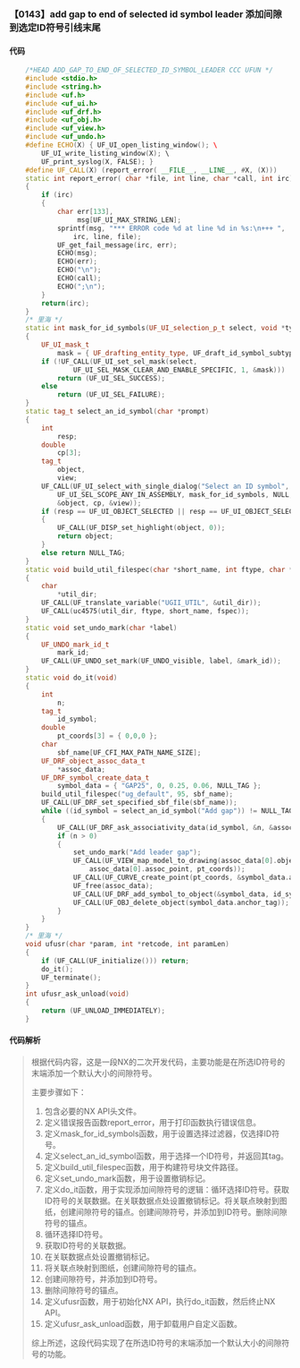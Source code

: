 ### 【0143】add gap to end of selected id symbol leader 添加间隙到选定ID符号引线末尾

#### 代码

```cpp
    /*HEAD ADD_GAP_TO_END_OF_SELECTED_ID_SYMBOL_LEADER CCC UFUN */  
    #include <stdio.h>  
    #include <string.h>  
    #include <uf.h>  
    #include <uf_ui.h>  
    #include <uf_drf.h>  
    #include <uf_obj.h>  
    #include <uf_view.h>  
    #include <uf_undo.h>  
    #define ECHO(X) { UF_UI_open_listing_window(); \  
        UF_UI_write_listing_window(X); \  
        UF_print_syslog(X, FALSE); }  
    #define UF_CALL(X) (report_error( __FILE__, __LINE__, #X, (X)))  
    static int report_error( char *file, int line, char *call, int irc)  
    {  
        if (irc)  
        {  
            char err[133],  
                 msg[UF_UI_MAX_STRING_LEN];  
            sprintf(msg, "*** ERROR code %d at line %d in %s:\n+++ ",  
                irc, line, file);  
            UF_get_fail_message(irc, err);  
            ECHO(msg);  
            ECHO(err);  
            ECHO("\n");  
            ECHO(call);  
            ECHO(";\n");  
        }  
        return(irc);  
    }  
    /* 里海 */  
    static int mask_for_id_symbols(UF_UI_selection_p_t select, void *type)  
    {  
        UF_UI_mask_t  
            mask = { UF_drafting_entity_type, UF_draft_id_symbol_subtype, 0 };  
        if (!UF_CALL(UF_UI_set_sel_mask(select,  
                UF_UI_SEL_MASK_CLEAR_AND_ENABLE_SPECIFIC, 1, &mask)))  
            return (UF_UI_SEL_SUCCESS);  
        else  
            return (UF_UI_SEL_FAILURE);  
    }  
    static tag_t select_an_id_symbol(char *prompt)  
    {  
        int  
            resp;  
        double  
            cp[3];  
        tag_t  
            object,  
            view;  
        UF_CALL(UF_UI_select_with_single_dialog("Select an ID symbol", prompt,  
            UF_UI_SEL_SCOPE_ANY_IN_ASSEMBLY, mask_for_id_symbols, NULL, &resp,  
            &object, cp, &view));  
        if (resp == UF_UI_OBJECT_SELECTED || resp == UF_UI_OBJECT_SELECTED_BY_NAME)  
        {  
            UF_CALL(UF_DISP_set_highlight(object, 0));  
            return object;  
        }  
        else return NULL_TAG;  
    }  
    static void build_util_filespec(char *short_name, int ftype, char *fspec)  
    {  
        char  
            *util_dir;  
        UF_CALL(UF_translate_variable("UGII_UTIL", &util_dir));  
        UF_CALL(uc4575(util_dir, ftype, short_name, fspec));  
    }  
    static void set_undo_mark(char *label)  
    {  
        UF_UNDO_mark_id_t  
            mark_id;  
        UF_CALL(UF_UNDO_set_mark(UF_UNDO_visible, label, &mark_id));  
    }  
    static void do_it(void)  
    {  
        int  
            n;  
        tag_t  
            id_symbol;  
        double  
            pt_coords[3] = { 0,0,0 };  
        char  
            sbf_name[UF_CFI_MAX_PATH_NAME_SIZE];  
        UF_DRF_object_assoc_data_t  
            *assoc_data;  
        UF_DRF_symbol_create_data_t  
            symbol_data = { "GAP25", 0, 0.25, 0.06, NULL_TAG };  
        build_util_filespec("ug_default", 95, sbf_name);  
        UF_CALL(UF_DRF_set_specified_sbf_file(sbf_name));  
        while ((id_symbol = select_an_id_symbol("Add gap")) != NULL_TAG)  
        {  
            UF_CALL(UF_DRF_ask_associativity_data(id_symbol, &n, &assoc_data));  
            if (n > 0)  
            {  
                set_undo_mark("Add leader gap");  
                UF_CALL(UF_VIEW_map_model_to_drawing(assoc_data[0].object_view,  
                    assoc_data[0].assoc_point, pt_coords));  
                UF_CALL(UF_CURVE_create_point(pt_coords, &symbol_data.anchor_tag));  
                UF_free(assoc_data);  
                UF_CALL(UF_DRF_add_symbol_to_object(&symbol_data, id_symbol));  
                UF_CALL(UF_OBJ_delete_object(symbol_data.anchor_tag));  
            }  
        }  
    }  
    /* 里海 */  
    void ufusr(char *param, int *retcode, int paramLen)  
    {  
        if (UF_CALL(UF_initialize())) return;  
        do_it();  
        UF_terminate();  
    }  
    int ufusr_ask_unload(void)  
    {  
        return (UF_UNLOAD_IMMEDIATELY);  
    }

```

#### 代码解析

> 根据代码内容，这是一段NX的二次开发代码，主要功能是在所选ID符号的末端添加一个默认大小的间隙符号。
>
> 主要步骤如下：
>
> 1. 包含必要的NX API头文件。
> 2. 定义错误报告函数report_error，用于打印函数执行错误信息。
> 3. 定义mask_for_id_symbols函数，用于设置选择过滤器，仅选择ID符号。
> 4. 定义select_an_id_symbol函数，用于选择一个ID符号，并返回其tag。
> 5. 定义build_util_filespec函数，用于构建符号块文件路径。
> 6. 定义set_undo_mark函数，用于设置撤销标记。
> 7. 定义do_it函数，用于实现添加间隙符号的逻辑：循环选择ID符号。获取ID符号的关联数据。在关联数据点处设置撤销标记。将关联点映射到图纸，创建间隙符号的锚点。创建间隙符号，并添加到ID符号。删除间隙符号的锚点。
> 8. 循环选择ID符号。
> 9. 获取ID符号的关联数据。
> 10. 在关联数据点处设置撤销标记。
> 11. 将关联点映射到图纸，创建间隙符号的锚点。
> 12. 创建间隙符号，并添加到ID符号。
> 13. 删除间隙符号的锚点。
> 14. 定义ufusr函数，用于初始化NX API，执行do_it函数，然后终止NX API。
> 15. 定义ufusr_ask_unload函数，用于卸载用户自定义函数。
>
> 综上所述，这段代码实现了在所选ID符号的末端添加一个默认大小的间隙符号的功能。
>
